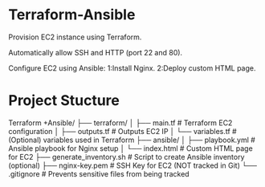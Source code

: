 # Terraform-Ansible

Provision EC2 instance using Terraform.

Automatically allow SSH and HTTP (port 22 and 80).

Configure EC2 using Ansible:
1:Install Nginx.
2:Deploy custom HTML page.

# Project Stucture 

Terraform +Ansible/
├── terraform/
│   ├── main.tf              # Terraform EC2 configuration
│   ├── outputs.tf           # Outputs EC2 IP
│   └── variables.tf         # (Optional) variables used in Terraform
├── ansible/
│   ├── playbook.yml         # Ansible playbook for Nginx setup
│   └── index.html           # Custom HTML page for EC2
├── generate_inventory.sh    # Script to create Ansible inventory (optional)
├── nginx-key.pem            # SSH Key for EC2 (NOT tracked in Git)
└── .gitignore               # Prevents sensitive files from being tracked
